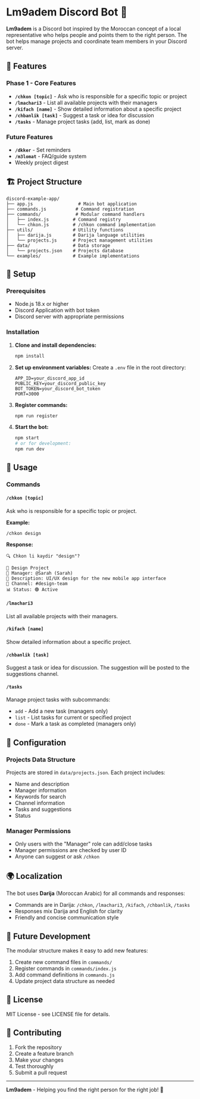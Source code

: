 # Lm9adem Discord Bot 🤖

**Lm9adem** is a Discord bot inspired by the Moroccan concept of a local representative who helps people and points them to the right person. The bot helps manage projects and coordinate team members in your Discord server.

## 🌟 Features

### Phase 1 - Core Features
- **`/chkon [topic]`** - Ask who is responsible for a specific topic or project
- **`/lmachari3`** - List all available projects with their managers
- **`/kifach [name]`** - Show detailed information about a specific project
- **`/chbanlik [task]`** - Suggest a task or idea for discussion
- **`/tasks`** - Manage project tasks (add, list, mark as done)

### Future Features
- **`/dkker`** - Set reminders
- **`/m3lomat`** - FAQ/guide system
- Weekly project digest

## 🏗️ Project Structure

```
discord-example-app/
├── app.js                 # Main bot application
├── commands.js           # Command registration
├── commands/             # Modular command handlers
│   ├── index.js         # Command registry
│   └── chkon.js         # /chkon command implementation
├── utils/               # Utility functions
│   ├── darija.js        # Darija language utilities
│   └── projects.js      # Project management utilities
├── data/                # Data storage
│   └── projects.json    # Projects database
└── examples/            # Example implementations
```

## 🚀 Setup

### Prerequisites
- Node.js 18.x or higher
- Discord Application with bot token
- Discord server with appropriate permissions

### Installation

1. **Clone and install dependencies:**
   ```bash
   npm install
   ```

2. **Set up environment variables:**
   Create a `.env` file in the root directory:
   ```env
   APP_ID=your_discord_app_id
   PUBLIC_KEY=your_discord_public_key
   BOT_TOKEN=your_discord_bot_token
   PORT=3000
   ```

3. **Register commands:**
   ```bash
   npm run register
   ```

4. **Start the bot:**
   ```bash
   npm start
   # or for development:
   npm run dev
   ```

## 📝 Usage

### Commands

#### `/chkon [topic]`
Ask who is responsible for a specific topic or project.

**Example:**
```
/chkon design
```
**Response:**
```
🔍 Chkon li kaydir "design"?

📌 Design Project
👤 Manager: @Sarah (Sarah)
📝 Description: UI/UX design for the new mobile app interface
💬 Channel: #design-team
📊 Status: 🟢 Active
```

#### `/lmachari3`
List all available projects with their managers.

#### `/kifach [name]`
Show detailed information about a specific project.

#### `/chbanlik [task]`
Suggest a task or idea for discussion. The suggestion will be posted to the suggestions channel.

#### `/tasks`
Manage project tasks with subcommands:
- `add` - Add a new task (managers only)
- `list` - List tasks for current or specified project
- `done` - Mark a task as completed (managers only)

## 🔧 Configuration

### Projects Data Structure
Projects are stored in `data/projects.json`. Each project includes:
- Name and description
- Manager information
- Keywords for search
- Channel information
- Tasks and suggestions
- Status

### Manager Permissions
- Only users with the "Manager" role can add/close tasks
- Manager permissions are checked by user ID
- Anyone can suggest or ask `/chkon`

## 🌍 Localization

The bot uses **Darija** (Moroccan Arabic) for all commands and responses:
- Commands are in Darija: `/chkon`, `/lmachari3`, `/kifach`, `/chbanlik`, `/tasks`
- Responses mix Darija and English for clarity
- Friendly and concise communication style

## 🔮 Future Development

The modular structure makes it easy to add new features:
1. Create new command files in `commands/`
2. Register commands in `commands/index.js`
3. Add command definitions in `commands.js`
4. Update project data structure as needed

## 📄 License

MIT License - see LICENSE file for details.

## 🤝 Contributing

1. Fork the repository
2. Create a feature branch
3. Make your changes
4. Test thoroughly
5. Submit a pull request

---

**Lm9adem** - Helping you find the right person for the right job! 🎯